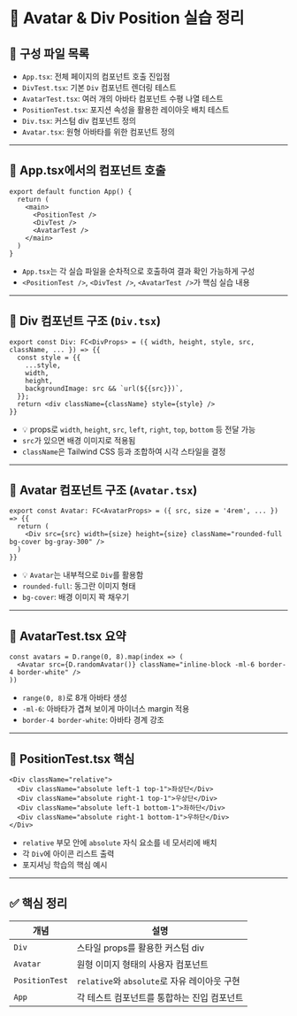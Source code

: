 # 🧩 Avatar & Div Position 실습 정리

## 📁 구성 파일 목록
- `App.tsx`: 전체 페이지의 컴포넌트 호출 진입점
- `DivTest.tsx`: 기본 `Div` 컴포넌트 렌더링 테스트
- `AvatarTest.tsx`: 여러 개의 아바타 컴포넌트 수평 나열 테스트
- `PositionTest.tsx`: 포지션 속성을 활용한 레이아웃 배치 테스트
- `Div.tsx`: 커스텀 div 컴포넌트 정의
- `Avatar.tsx`: 원형 아바타를 위한 컴포넌트 정의

---

## 🔧 App.tsx에서의 컴포넌트 호출

```tsx
export default function App() {
  return (
    <main>
      <PositionTest />
      <DivTest />
      <AvatarTest />
    </main>
  )
}
```

- `App.tsx`는 각 실습 파일을 순차적으로 호출하여 결과 확인 가능하게 구성
- `<PositionTest />`, `<DivTest />`, `<AvatarTest />`가 핵심 실습 내용

---

## 🧱 Div 컴포넌트 구조 (`Div.tsx`)

```tsx
export const Div: FC<DivProps> = ({ width, height, style, src, className, ... }) => {{
  const style = {{
    ...style,
    width,
    height,
    backgroundImage: src && `url(${{src}})`,
  }};
  return <div className={className} style={style} />
}}
```

- 💡 props로 `width`, `height`, `src`, `left`, `right`, `top`, `bottom` 등 전달 가능
- `src`가 있으면 배경 이미지로 적용됨
- `className`은 Tailwind CSS 등과 조합하여 시각 스타일을 결정

---

## 🧍 Avatar 컴포넌트 구조 (`Avatar.tsx`)

```tsx
export const Avatar: FC<AvatarProps> = ({ src, size = '4rem', ... }) => {{
  return (
    <Div src={src} width={size} height={size} className="rounded-full bg-cover bg-gray-300" />
  )
}}
```

- 💡 `Avatar`는 내부적으로 `Div`를 활용함
- `rounded-full`: 동그란 이미지 형태
- `bg-cover`: 배경 이미지 꽉 채우기

---

## 👥 AvatarTest.tsx 요약

```tsx
const avatars = D.range(0, 8).map(index => (
  <Avatar src={D.randomAvatar()} className="inline-block -ml-6 border-4 border-white" />
))
```

- `range(0, 8)`로 8개 아바타 생성
- `-ml-6`: 아바타가 겹쳐 보이게 마이너스 margin 적용
- `border-4 border-white`: 아바타 경계 강조

---

## 🧭 PositionTest.tsx 핵심

```tsx
<Div className="relative">
  <Div className="absolute left-1 top-1">좌상단</Div>
  <Div className="absolute right-1 top-1">우상단</Div>
  <Div className="absolute left-1 bottom-1">좌하단</Div>
  <Div className="absolute right-1 bottom-1">우하단</Div>
</Div>
```

- `relative` 부모 안에 `absolute` 자식 요소를 네 모서리에 배치
- 각 `Div`에 아이콘 리스트 출력
- 포지셔닝 학습의 핵심 예시

---

## ✅ 핵심 정리

| 개념 | 설명 |
|------|------|
| `Div` | 스타일 props를 활용한 커스텀 div |
| `Avatar` | 원형 이미지 형태의 사용자 컴포넌트 |
| `PositionTest` | `relative`와 `absolute`로 자유 레이아웃 구현 |
| `App` | 각 테스트 컴포넌트를 통합하는 진입 컴포넌트 |
